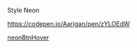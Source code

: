 
Style Neon 

https://codepen.io/Aarigan/pen/zYLOEdW

[neonBtnHover](https://user-images.githubusercontent.com/52601835/206890255-ed11936e-2310-49af-9cce-c30071135be2.png)
